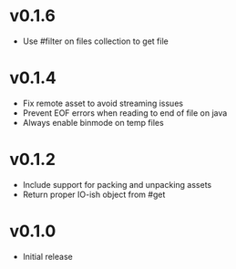 # v0.1.6
* Use #filter on files collection to get file

# v0.1.4
* Fix remote asset to avoid streaming issues
* Prevent EOF errors when reading to end of file on java
* Always enable binmode on temp files

# v0.1.2
* Include support for packing and unpacking assets
* Return proper IO-ish object from #get

# v0.1.0
* Initial release
